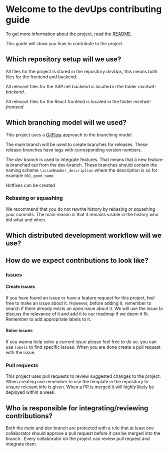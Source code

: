 # Welcome to the devUps contributing guide

To get more information about the project, read the [README](README.md).

This guide will show you how to contribute to the project.

## Which repository setup will we use?

All files for the project is stored in the repository *devUps*, this means both files for the frontend and backend.

All relevant files for the ASP.net backend is located in the folder *minitwit-backend*.

All relevant files for the React frontend is located in the folder *minitwit-frontend*.

## Which branching model will we used?

This project uses a [GitFlow](https://www.atlassian.com/git/tutorials/comparing-workflows/gitflow-workflow) approach to the branching model.

The *main* branch will be used to create branches for releases. These release-branches have tags with corresponding version numbers.

The *dev* branch is used to integrate features. That means that a new feature is branched out from the dev-branch.
These branches should contain the naming scheme `\issueNumber_description` where the description is so for example `001_good_name`

Hotfixes can be created

### Rebasing or squashing

We recommend that you do not rewrite history by rebasing or squashing your commits.
The main reason is that it remains visible in the history who did what and when.

## Which distributed development workflow will we use?



## How do we expect contributions to look like?

### Issues

#### Create issues

If you have found an issue or have a feature request for this project, feel free to make an issue about it.
However, before adding it, remember to search if there already exists an open issue about it.
We will use the issue to discuss the relevance of it and add it to our roadmap if we deem it fit.
Remember to add appropriate labels to it.

#### Solve issues

If you wanna help solve a current issue please feel free to do so.
you can use `labels` to find specific issues.
When you are done create a pull request with the issue.

### Pull requests

This project uses pull requests to review suggested changes to the project.
When creating one remember to use the template in the repository to ensure relevant info is given.
When a PR is merged it will highly likely be deployed within a week.

## Who is responsible for integrating/reviewing contributions?

Both the *main* and *dev* branch are protected with a rule that at least one collaborator should approve a pull request before it can be merged into the branch .
Every collaborator on the project can review pull request and integrate them.

